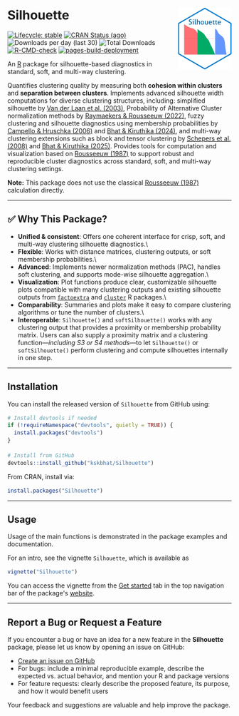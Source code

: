 # Silhouette <a href="https://kskbhat.github.io/Silhouette/"><img src="man/figures/logo.png" alt="Silhouette website" align="right" height="139"/></a>

<!-- badges: start -->
[![Lifecycle: stable](https://img.shields.io/badge/lifecycle-stable-brightgreen.svg)](https://lifecycle.r-lib.org/articles/stages.html) [![CRAN Status (ago)](https://www.r-pkg.org/badges/version-ago/Silhouette)](https://cran.r-project.org/package=Silhouette) ![Downloads per day (last 30)](https://cranlogs.r-pkg.org/badges/last-30/Silhouette) ![Total Downloads](https://cranlogs.r-pkg.org/badges/grand-total/Silhouette) 
[![R-CMD-check](https://github.com/kskbhat/Silhouette/actions/workflows/R-CMD-check.yaml/badge.svg)](https://github.com/kskbhat/Silhouette/actions/workflows/R-CMD-check.yaml) [![pages-build-deployment](https://github.com/kskbhat/Silhouette/actions/workflows/pages/pages-build-deployment/badge.svg)](https://github.com/kskbhat/Silhouette/actions/workflows/pages/pages-build-deployment)
<!--
[![CRAN Status](https://www.r-pkg.org/badges/version/Silhouette)](https://CRAN.R-project.org/package=Silhouette)
[![CRAN Downloads](https://cranlogs.r-pkg.org/badges/grand-total/Silhouette)](https://cran.r-project.org/package=Silhouette)
[![DOI](https://img.shields.io/badge/DOI-10.32614%2FCRAN.package.Silhouette-blue.svg)](https://doi.org/10.32614/CRAN.package.Silhouette)
[![R-hub](https://github.com/kskbhat/Silhouette/actions/workflows/rhub.yaml/badge.svg)](https://github.com/kskbhat/Silhouette/actions/workflows/rhub.yaml)
![Monthly Downloads](https://cranlogs.r-pkg.org/badges/Silhouette)
-->

<!-- badges: end -->

An [R](https://www.r-project.org/) package for silhouette-based diagnostics in standard, soft, and multi-way clustering.

Quantifies clustering quality by measuring both **cohesion within clusters** and **separation between clusters**. Implements advanced silhouette width computations for diverse clustering structures, including: simplified silhouette by [Van der Laan et al. (2003)](https://doi.org/10.1080/0094965031000136012), Probability of Alternative Cluster normalization methods by [Raymaekers & Rousseeuw (2022)](https://doi.org/10.1080/10618600.2022.2050249), fuzzy clustering and silhouette diagnostics using membership probabilities by [Campello & Hruschka (2006)](https://doi.org/10.1016/j.fss.2006.07.006) and [Bhat & Kiruthika (2024)](https://doi.org/10.1080/23737484.2024.2408534), and multi-way clustering extensions such as block and tensor clustering by [Schepers et al. (2008)](https://doi.org/10.1007/s00357-008-9005-9) and [Bhat & Kiruthika (2025)](https://doi.org/10.21203/rs.3.rs-6973596/v1). Provides tools for computation and visualization based on [Rousseeuw (1987)](https://doi.org/10.1016/0377-0427(87)90125-7) to support robust and reproducible cluster diagnostics across standard, soft, and multi-way clustering settings.

**Note:** This package does not use the classical [Rousseeuw (1987)](https://doi.org/10.1016/0377-0427(87)90125-7) calculation directly.

------------------------------------------------------------------------

## ✅ Why This Package?

-   **Unified & consistent**: Offers one coherent interface for crisp, soft, and multi-way clustering silhouette diagnostics.\
-   **Flexible**: Works with distance matrices, clustering outputs, or soft membership probabilities.\
-   **Advanced**: Implements newer normalization methods (PAC), handles soft clustering, and supports mode-wise silhouette aggregation.\
-   **Visualization**: Plot functions produce clear, customizable silhouette plots compatible with many clustering outputs and existing silhouette outputs from [`factoextra`](https://doi.org/10.32614/CRAN.package.factoextra) and [`cluster`](https://doi.org/10.32614/CRAN.package.cluster) R packages.\
-   **Comparability**: Summaries and plots make it easy to compare clustering algorithms or tune the number of clusters.\
-   **Interoperable**: `Silhouette()` and `softSilhouette()` works with any clustering output that provides a proximity or membership probability matrix. Users can also supply a proximity matrix and a clustering function—*including S3 or S4 methods*—to let `Silhouette()` or `softSilhouette()` perform clustering and compute silhouettes internally in one step.

------------------------------------------------------------------------

## Installation

You can install the released version of `Silhouette` from GitHub using:

``` r
# Install devtools if needed
if (!requireNamespace("devtools", quietly = TRUE)) {
  install.packages("devtools")
}

# Install from GitHub
devtools::install_github("kskbhat/Silhouette")
```

From CRAN, install via:

``` r
install.packages("Silhouette")
```

------------------------------------------------------------------------

## Usage

Usage of the main functions is demonstrated in the package examples and documentation.

For an intro, see the vignette `Silhouette`, which is available as

``` r
vignette("Silhouette")
```

You can access the vignette from the [Get started](https://kskbhat.github.io/Silhouette/articles/Silhouette.html) tab in the top navigation bar of the package's [website](https://kskbhat.github.io/Silhouette/).

------------------------------------------------------------------------

## Report a Bug or Request a Feature

If you encounter a bug or have an idea for a new feature in the **Silhouette** package, please let us know by opening an issue on GitHub:

- [Create an issue on GitHub](https://github.com/kskbhat/Silhouette/issues)
- For bugs: include a minimal reproducible example, describe the expected vs. actual behavior, and mention your R and package versions
- For feature requests: clearly describe the proposed feature, its purpose, and how it would benefit users

Your feedback and suggestions are valuable and help improve the package.